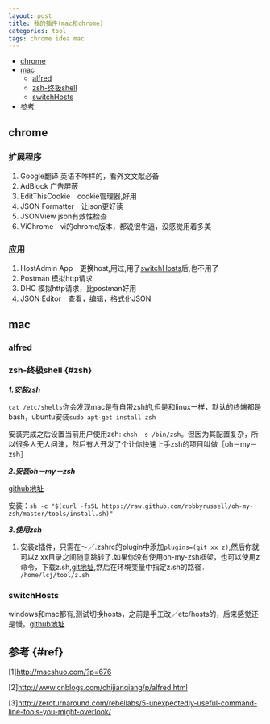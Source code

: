 ```yaml
---
layout: post
title: 我的插件(mac和chrome)
categories: tool
tags: chrome idea mac
---
```


*	[chrome](#chrome)
*	[mac](#mac)
	*	[alfred](#alfred)
	*	[zsh-终极shell](#zsh)
	*	[switchHosts](#switchhosts)
*	[参考](#ref)

## chrome 

### 扩展程序

1.  Google翻译 英语不咋样的，看外文文献必备
2.  AdBlock 广告屏蔽
3.  EditThisCookie　cookie管理器,好用
4.  JSON Formatter　让json更好读
5.  JSONView json有效性检查
6.  ViChrome　vi的chrome版本，都说很牛逼，没感觉用着多美

### 应用

1.  HostAdmin App　更换host,用过,用了[switchHosts](#switchhosts)后,也不用了
2.  Postman 模拟http请求
3.  DHC 模拟http请求，比postman好用
4.  JSON Editor　查看，编辑，格式化JSON

## mac

### alfred

### zsh-终极shell {#zsh}

***1.安装zsh***

`cat /etc/shells`你会发现mac是有自带zsh的,但是和linux一样，默认的终端都是bash，ubuntu安装`sudo apt-get install zsh`
 
安装完成之后设置当前用户使用zsh: `chsh -s /bin/zsh`。但因为其配置复杂，所以很多人无人问津，然后有人开发了个让你快速上手zsh的项目叫做［oh－my－zsh］

***2.安装oh－my－zsh***

[github地址](https://github.com/robbyrussell/oh-my-zsh)

安装：`sh -c "$(curl -fsSL https://raw.github.com/robbyrussell/oh-my-zsh/master/tools/install.sh)"`

***3.使用zsh***

1.	安装z插件，只需在～／.zshrc的plugin中添加`plugins=(git xx z)`,然后你就可以z xx目录之间随意跳转了.如果你没有使用oh-my-zsh框架，也可以使用z命令，下载z.sh,[git地址](https://github.com/rupa/z/),然后在环境变量中指定z.sh的路径`. /home/lcj/tool/z.sh`

### switchHosts

windows和mac都有,测试切换hosts，之前是手工改／etc/hosts的，后来感觉还是慢。[github地址](https://github.com/oldj/SwitchHosts)

## 参考 {#ref}

[1]<http://macshuo.com/?p=676>

[2]<http://www.cnblogs.com/chijianqiang/p/alfred.html>

[3]<http://zeroturnaround.com/rebellabs/5-unexpectedly-useful-command-line-tools-you-might-overlook/>
